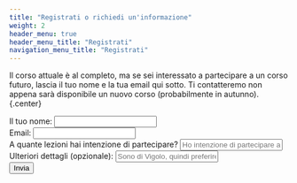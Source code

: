 ```yaml
---
title: "Registrati o richiedi un'informazione"
weight: 2
header_menu: true
header_menu_title: "Registrati"
navigation_menu_title: "Registrati"
---
```

Il corso attuale è al completo, ma se sei interessato a partecipare a un corso futuro, lascia il tuo nome e la tua email qui sotto. Ti contatteremo non appena sarà disponibile un nuovo corso (probabilmente in autunno).
{.center}

<div class="form-container">

[//]: # (<h2>Registrati o richiedi un'informazione</h2>)

<form action="https://formspree.io/f/mdknoede" method="POST" id="registration-form">
<div class="form-group">
<label for="name">Il tuo nome:</label>
<input type="text" id="name" name="name" required>
</div>

<div class="form-group">
<label for="email">Email:</label>
<input type="email" id="email" name="email" required>
</div>

<div class="form-group">
<label for="all_classes">A quante lezioni hai intenzione di partecipare?</label>
<input type="text" id="all_classes" name="all_classes" placeholder="Ho intenzione di partecipare a tutte le lezioni" required>
</div>

<div class="form-group">
<label for="captcha">Ulteriori dettagli (opzionale):</label>

<input type="text" id="extra_details" name="extra_details" placeholder="Sono di Vigolo, quindi preferirei partecipare di persona">
</div>

<div class="form-group">
<input type="submit" value="Invia">

</div>
</form>
</div>
